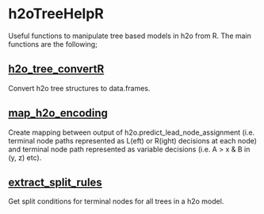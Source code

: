 # h2oTreeHelpR
Useful functions to manipulate tree based models in h2o from R. The main functions are the following;

## [h2o_tree_convertR](https://github.com/richardangell/h2oTreeHelpR/blob/master/R/h2o_tree_convertR.R)
Convert h2o tree structures to data.frames.

## [map_h2o_encoding](https://github.com/richardangell/h2oTreeHelpR/blob/master/R/map_h2o_encoding.R)
Create mapping between output of h2o.predict_lead_node_assignment (i.e. terminal node paths represented as L(eft) or R(ight) decisions at each node) and terminal node path represented as variable decisions (i.e. A > x & B in (y, z) etc).

## [extract_split_rules](https://github.com/richardangell/h2oTreeHelpR/blob/master/R/extract_split_rules.R)
Get split conditions for terminal nodes for all trees in a h2o model.

